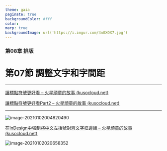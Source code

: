 ```yaml
---
theme: gaia
paginate: true
backgroundColor: #fff
color: 
marp: true
backgroundImage: url('https://i.imgur.com/4nGXOX7.jpg')
---
```

<style>
section h1 {
  color: #48011f
}
</style>

<!-- _class: lead -->

### 第08章 排版
# 第07節 調整文字和字間距

---



[讓標點符號更好看 – 火星頑童的故事 (kusocloud.net)](https://kusocloud.net/2010/07/07/讓標點符號更好看/)

[讓標點符號更好看Part2 – 火星頑童的故事 (kusocloud.net)](https://kusocloud.net/2010/07/14/讓標點符號更好看part2/)



---



![image-20210102004820490](https://i.imgur.com/SofLPNN.png)

[在InDesign中強制將中文左括號對齊文字框邊緣 – 火星頑童的故事 (kusocloud.net)](https://kusocloud.net/2016/06/10/在indesign中強制將中文左括號對齊文字框邊緣/)



![image-20210102020658352](https://i.imgur.com/8XkMXj0.png)